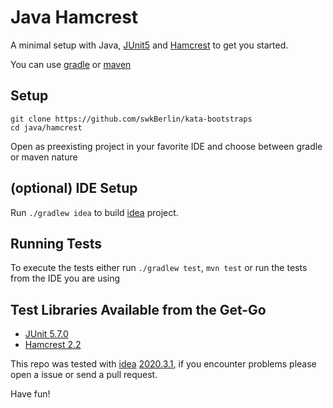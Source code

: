 # Java Hamcrest

A minimal setup with Java, [JUnit5](https://junit.org/junit5/) and [Hamcrest](http://hamcrest.org/) to get you started.

You can use [gradle](https://gradle.org/) or [maven](https://maven.apache.org/)

## Setup

    git clone https://github.com/swkBerlin/kata-bootstraps
    cd java/hamcrest

Open as preexisting project in your favorite IDE and choose between gradle or maven nature

## (optional) IDE Setup

Run `./gradlew idea` to build [idea](https://www.jetbrains.com/idea) project.

## Running Tests

To execute the tests either run `./gradlew test`, `mvn test` or run the tests from the IDE you are using

## Test Libraries Available from the Get-Go
- [JUnit 5.7.0](https://junit.org/junit5/docs/snapshot/release-notes/#release-notes-5.7.0)
- [Hamcrest 2.2](https://github.com/hamcrest/JavaHamcrest/blob/v2.2/CHANGES.md)

This repo was tested with [idea](https://www.jetbrains.com/idea) [2020.3.1](https://confluence.jetbrains.com/display/IDEADEV/IntelliJ+IDEA+2020.3.1+%28203.6682.168+build%29+Release+Notes), if you encounter problems please open a issue or send a pull request.

Have fun!
